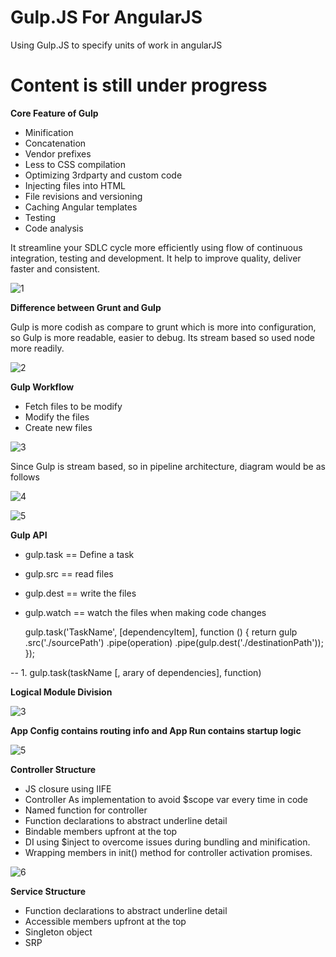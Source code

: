 # Gulp.JS For AngularJS
Using Gulp.JS to specify units of work in angularJS

# Content is still under progress

**Core Feature of Gulp**
- Minification
- Concatenation
- Vendor prefixes
- Less to CSS compilation
- Optimizing 3rdparty and custom code
- Injecting files into HTML
- File revisions and versioning
- Caching Angular templates
- Testing
- Code analysis

It streamline your SDLC cycle more efficiently using flow of continuous integration, testing and development. It help to improve quality, deliver faster and consistent. 

![1](https://cloud.githubusercontent.com/assets/10474169/11699271/387c7ba2-9e89-11e5-8feb-1134d25725af.png)

**Difference between Grunt and Gulp**

Gulp is more codish as compare to grunt which is more into configuration, so Gulp is more readable, easier to debug. Its stream based so used node more readily. 

![2](https://cloud.githubusercontent.com/assets/10474169/11699406/d05a0174-9e89-11e5-8748-75b5ad4bae43.png)

**Gulp Workflow**

- Fetch files to be modify
- Modify the files
- Create new files

![3](https://cloud.githubusercontent.com/assets/10474169/11700170/ea842c06-9e8d-11e5-93c3-c02add86dff4.png)

Since Gulp is stream based, so in pipeline architecture, diagram would be as follows

![4](https://cloud.githubusercontent.com/assets/10474169/11700250/57430c2c-9e8e-11e5-82cc-a6ff65e6b75f.png)

![5](https://cloud.githubusercontent.com/assets/10474169/11700307/b65be634-9e8e-11e5-970d-f3f304641a14.png)

**Gulp API**

- gulp.task == Define a task
- gulp.src == read files
- gulp.dest == write the files
- gulp.watch == watch the files when making code changes

	gulp.task('TaskName', [dependencyItem], function () {
		return gulp
			.src('./sourcePath')
			.pipe(operation)
			.pipe(gulp.dest('./destinationPath'));
	});

-- 1. gulp.task(taskName [, arary of dependencies], function)

**Logical Module Division**

![3](https://cloud.githubusercontent.com/assets/10474169/11671547/e6f240f6-9dce-11e5-9fed-78af550022d3.png)

**App Config contains routing info and App Run contains startup logic**

![5](https://cloud.githubusercontent.com/assets/10474169/11671602/2f3e3e46-9dcf-11e5-9d53-8ddc3bfb8552.png)

**Controller Structure**
-	JS closure using IIFE
-	Controller As implementation to avoid $scope var every time in code
-	Named function for controller
-	Function declarations to abstract underline detail
-	Bindable members upfront at the top
-	DI using $inject to overcome issues during bundling and minification.
-	Wrapping members in init() method for controller activation promises. 

![6](https://cloud.githubusercontent.com/assets/10474169/11671695/c560afa8-9dcf-11e5-861f-92a96d44f70f.png)

**Service Structure**
-	Function declarations to abstract underline detail
-	Accessible members upfront at the top
-	Singleton object
-	SRP



